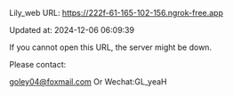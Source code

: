 Lily_web URL: https://222f-61-165-102-156.ngrok-free.app

Updated at: 2024-12-06 06:09:39

If you cannot open this URL, the server might be down.

Please contact: 

goley04@foxmail.com Or Wechat:GL_yeaH